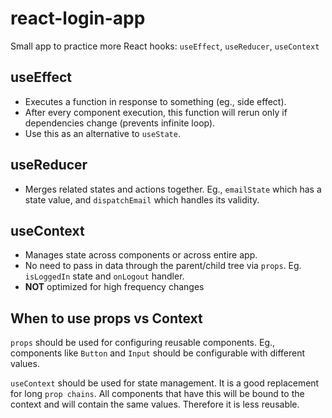 # react-login-app

Small app to practice more React hooks: `useEffect`, `useReducer`, `useContext`

## useEffect

- Executes a function in response to something (eg., side effect).
- After every component execution, this function will rerun only if dependencies change (prevents infinite loop).
- Use this as an alternative to `useState`.

## useReducer

- Merges related states and actions together. Eg., `emailState` which has a state value, and `dispatchEmail` which handles its validity.

## useContext

- Manages state across components or across entire app.
- No need to pass in data through the parent/child tree via `props`. Eg.
  `isLoggedIn` state and `onLogout` handler.
- **NOT** optimized for high frequency changes

## When to use props vs Context

`props` should be used for configuring reusable components. Eg., components like `Button` and `Input` should be configurable with different values.

`useContext` should be used for state management. It is a good replacement for long `prop chains`. All components that have this will be bound to the context and will contain the same values. Therefore it is less reusable.
